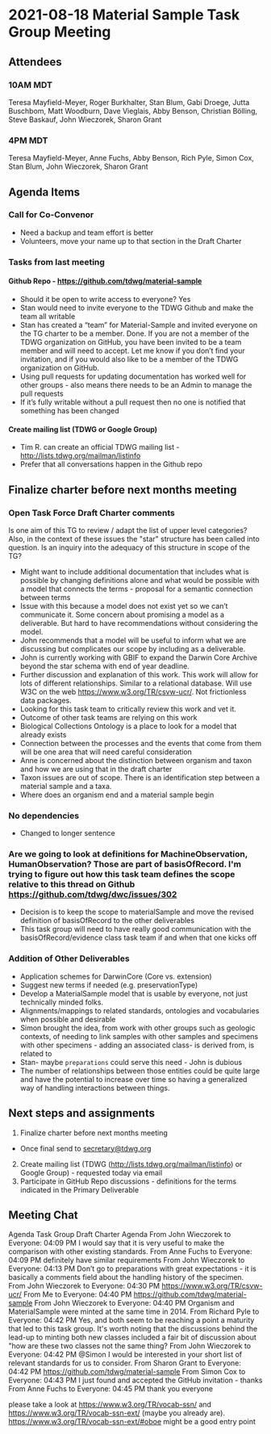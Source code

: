 # 2021-08-18 Material Sample Task Group Meeting
## Attendees
### 10AM MDT
Teresa Mayfield-Meyer, Roger Burkhalter, Stan Blum, Gabi Droege, Jutta Buschbom, Matt Woodburn, Dave Vieglais, Abby Benson, Christian Bölling, Steve Baskauf, John Wieczorek, Sharon Grant 
### 4PM MDT
Teresa Mayfield-Meyer, Anne Fuchs, Abby Benson, Rich Pyle, Simon Cox, Stan Blum, John Wieczorek, Sharon Grant
## Agenda Items
### Call for Co-Convenor
 - Need a backup and team effort is better
 - Volunteers, move your name up to that section in the Draft Charter
### Tasks from last meeting
#### Github Repo - https://github.com/tdwg/material-sample
 - Should it be open to write access to everyone? Yes
 - Stan would need to invite everyone to the TDWG Github and make the team all writable
 - Stan has created a “team” for Material-Sample and invited everyone on the TG charter to be a member. Done.  If you are not a member of the TDWG organization on GitHub, you have been invited to be a team member and will need to accept.  Let me know if you don’t find your invitation, and if you would also like to be a member of the TDWG organization on GitHub. 
 - Using pull requests for updating documentation has worked well for other groups - also means there needs to be an Admin to manage the pull requests
 - If it’s fully writable without a pull request then no one is notified that something has been changed
#### Create mailing list (TDWG or Google Group)
 - Tim R. can create an official TDWG mailing list - http://lists.tdwg.org/mailman/listinfo
 - Prefer that all conversations happen in the Github repo
## Finalize charter before next months meeting
### Open Task Force Draft Charter comments
Is one aim of this TG to review / adapt the list of upper level categories? Also, in the context of these issues the "star" structure has been called into question. Is an inquiry into the adequacy of this structure in scope of the TG?
 - Might want to include additional documentation that includes what is possible by changing definitions alone and what would be possible with a model that connects the terms - proposal for a semantic connection between terms
 - Issue with this because a model does not exist yet so we can’t communicate it. Some concern about promising a model as a deliverable. But hard to have recommendations without considering the model.
 - John recommends that a model will be useful to inform what we are discussing but complicates our scope by including as a deliverable.
 - John is currently working with GBIF to expand the Darwin Core Archive beyond the star schema with end of year deadline.
 - Further discussion and explanation of this work. This work will allow for lots of different relationships. Similar to a relational database. Will use W3C on the web https://www.w3.org/TR/csvw-ucr/. Not frictionless data packages.
 - Looking for this task team to critically review this work and vet it.
 - Outcome of other task teams are relying on this work
 - Biological Collections Ontology is a place to look for a model that already exists
 - Connection between the processes and the events that come from them will be one area that will need careful consideration
 - Anne is concerned about the distinction between organism and taxon and how we are using that in the draft charter
 - Taxon issues are out of scope. There is an identification step between a material sample and a taxa.
 - Where does an organism end and a material sample begin
### No dependencies
 - Changed to longer sentence
### Are we going to look at definitions for MachineObservation, HumanObservation? Those are part of basisOfRecord. I'm trying to figure out how this task team defines the scope relative to this thread on Github https://github.com/tdwg/dwc/issues/302
 - Decision is to keep the scope to materialSample and move the revised definition of basisOfRecord to the other deliverables
 - This task group will need to have really good communication with the basisOfRecord/evidence class task team if and when that one kicks off
### Addition of Other Deliverables
 - Application schemes for DarwinCore (Core vs. extension)
 - Suggest new terms if needed (e.g. preservationType)
 - Develop a MaterialSample model that is usable by everyone, not just technically minded folks.
 - Alignments/mappings to related standards, ontologies and vocabularies when possible and desirable
 - Simon brought the idea, from work with other groups such as geologic contexts, of needing to link samples with other samples and specimens with other specimens - adding an associated class- is derived from, is related to
 - Stan- maybe `preparations` could serve this need - John is dubious
 - The number of relationships between those entities could be quite large and have the potential to increase over time so having a generalized way of handling interactions between things.
## Next steps and assignments
1. Finalize charter before next months meeting
 - Once final send to secretary@tdwg.org
2. Create mailing list (TDWG (http://lists.tdwg.org/mailman/listinfo)  or Google Group) - requested today via email
3. Participate in GitHub Repo discussions - definitions for the terms indicated in the Primary Deliverable
## Meeting Chat
Agenda 
Task Group Draft Charter 
Agenda 
From John Wieczorek to Everyone:  04:09 PM
I would say that it is very useful to make the comparison with other existing standards.
From Anne Fuchs to Everyone:  04:09 PM
definitely have similar requirements
From John Wieczorek to Everyone:  04:13 PM
Don’t go to preparations with great expectations - it is basically a comments field about the handling history of the specimen.
From John Wieczorek to Everyone:  04:30 PM
https://www.w3.org/TR/csvw-ucr/
From Me to Everyone:  04:40 PM
https://github.com/tdwg/material-sample
From John Wieczorek to Everyone:  04:40 PM
Organism and MaterialSample were minted at the same time in 2014.
From Richard Pyle to Everyone:  04:42 PM
Yes, and both seem to be reaching a point a maturity that led to this task group.  It's worth noting that the discussions behind the lead-up to minting both new classes included a fair bit of discussion about "how are these two classes not the same thing?
From John Wieczorek to Everyone:  04:42 PM
@Simon I would be interested in your short list of relevant standards for us to consider.
From Sharon Grant to Everyone:  04:42 PM
https://github.com/tdwg/material-sample
From Simon Cox to Everyone:  04:43 PM
I just found and accepted the GitHub invitation - thanks
From Anne Fuchs to Everyone:  04:45 PM
thank you everyone

please take a look at https://www.w3.org/TR/vocab-ssn/ and https://www.w3.org/TR/vocab-ssn-ext/ (maybe you already are). https://www.w3.org/TR/vocab-ssn-ext/#oboe might be a good entry point
